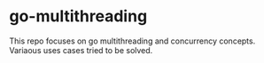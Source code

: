 # go-multithreading

This repo focuses on go multithreading and concurrency concepts. Variaous uses cases tried to be solved.
